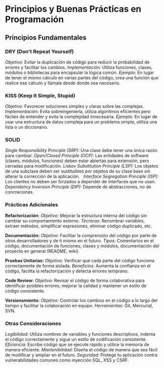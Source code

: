 # Principios y Buenas Prácticas en Programación

## Principios Fundamentales

### DRY (Don't Repeat Yourself)

_Objetivo:_ Evitar la duplicación de código para reducir la probabilidad de errores y facilitar los cambios.
_Implementación:_ Utiliza funciones, clases, módulos o bibliotecas para encapsular la lógica común.
_Ejemplo:_ En lugar de tener el mismo cálculo en varias partes del código, crea una función que realice ese cálculo y llámala desde donde sea necesario.

### KISS (Keep It Simple, Stupid)

_Objetivo:_ Favorecer soluciones simples y claras sobre las complejas.
_Implementación:_ Evita sobreingeniería, utiliza algoritmos eficientes pero fáciles de entender y evita la complejidad innecesaria.
_Ejemplo:_ En lugar de usar una estructura de datos compleja para un problema simple, utiliza una lista o un diccionario.

### SOLID

_Single Responsibility Principle (SRP):_ Una clase debe tener una única razón para cambiar.
_Open/Closed Principle (OCP):_ Las entidades de software (clases, módulos, funciones) deben estar abiertas para extensión, pero cerradas para modificación.
_Liskov Substitution Principle (LSP):_ Los objetos de una subclase deben ser sustituibles por objetos de su clase base sin alterar la corrección de la aplicación.  
_Interface Segregation Principle (ISP):_ Los clientes no deben ser forzados a depender de interfaces que no usan.
_Dependency Inversion Principle (DIP):_ Depende de abstracciones, no de concreciones.

### Prácticas Adicionales

**Refactorización:**
_Objetivo:_ Mejorar la estructura interna del código sin cambiar su comportamiento externo.
_Técnicas:_ Renombrar variables, extraer métodos, simplificar expresiones, eliminar código duplicado, etc.

**Documentación:**
_Objetivo:_ Facilitar la comprensión del código por parte de otros desarrolladores y de ti mismo en el futuro.
_Tipos:_ Comentarios en el código, documentación de funciones, clases y módulos, documentación del proyecto en general (README, wiki).

**Pruebas Unitarias:**
_Objetivo:_ Verificar que cada parte del código funciona correctamente de forma aislada.
_Beneficios:_ Aumenta la confianza en el código, facilita la refactorización y detecta errores temprano.

**Code Review:**
_Objetivo:_ Revisar el código de forma colaborativa para identificar posibles errores, mejorar la calidad y mantener un estilo de código consistente.

**Versionamiento:**
_Objetivo:_ Controlar los cambios en el código a lo largo del tiempo y facilitar la colaboración en equipo.
_Herramientas:_ Git, Mercurial, SVN.

### Otras Consideraciones

_Legibilidad:_ Utiliza nombres de variables y funciones descriptivos, indenta el código correctamente y sigue un estilo de codificación consistente.
_Eficiencia:_ Escribe código que se ejecute rápido y utilice la memoria de manera eficiente.
_Mantenibilidad:_ Diseña el código de manera que sea fácil de modificar y ampliar en el futuro.
_Seguridad:_ Protege tu aplicación contra vulnerabilidades comunes como inyección SQL, XSS y CSRF.
